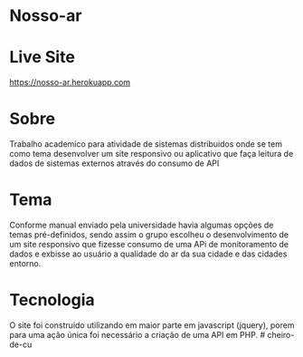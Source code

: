 # Nosso-ar

# Live Site
https://nosso-ar.herokuapp.com

# Sobre
Trabalho academico para atividade de sistemas distribuidos onde se tem como tema desenvolver um site responsivo ou aplicativo que faça leitura de dados de sistemas externos através do consumo de API

# Tema
Conforme manual enviado pela universidade havia algumas opções de temas pré-definidos, sendo assim o grupo escolheu o desenvolvimento de um site responsivo que fizesse consumo de uma APi de monitoramento de dados e exbisse ao usuário a qualidade do ar da sua cidade e das cidades entorno.

# Tecnologia
O site foi construido utilizando em maior parte em javascript (jquery), porem para uma ação única foi necessário a criação de uma API em PHP.
#   c h e i r o - d e - c u  
 